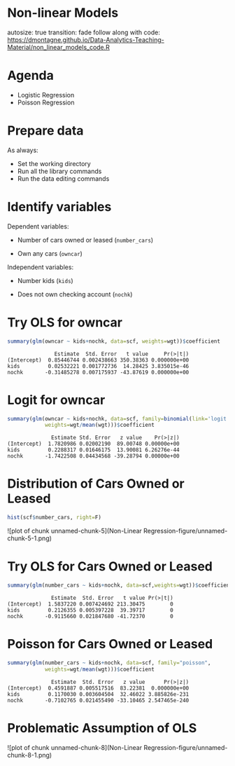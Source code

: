 <style>


.reveal section p {
  color: black;
  font-size: .7em;
  font-family: 'Helvetica'; #this is the font/color of text in slides
}


.section .reveal .state-background {
    background: white;}
.section .reveal h1,
.section .reveal p {
    color: black;
    position: relative;
    top: 4%;}


.wrap-url pre code {
  word-wrap:break-word;
}

</style>


Non-linear Models
========================================================
autosize: true
transition: fade
  follow along with code: https://dmontagne.github.io/Data-Analytics-Teaching-Material/non_linear_models_code.R 


Agenda
========================================================
- Logistic Regression 
- Poisson Regression




  
Prepare data
========================================================
As always:

- Set the working directory
- Run all the library commands
- Run the data editing commands



Identify variables
========================================================
Dependent variables:

- Number of cars owned or leased (`number_cars`)

- Own any cars (`owncar`)

Independent variables:

- Number kids (`kids`)

- Does not own checking account (`nochk`)

Try OLS for owncar
========================================================

```r
summary(glm(owncar ~ kids+nochk, data=scf, weights=wgt))$coefficient
```

```
               Estimate  Std. Error   t value     Pr(>|t|)
(Intercept)  0.85446744 0.002438663 350.38363 0.000000e+00
kids         0.02532221 0.001772736  14.28425 3.835015e-46
nochk       -0.31485278 0.007175937 -43.87619 0.000000e+00
```

Logit for owncar
========================================================

```r
summary(glm(owncar ~ kids+nochk, data=scf, family=binomial(link='logit'), 
            weights=wgt/mean(wgt)))$coefficient
```

```
              Estimate Std. Error   z value    Pr(>|z|)
(Intercept)  1.7820986 0.02002190  89.00748 0.00000e+00
kids         0.2288317 0.01646175  13.90081 6.26276e-44
nochk       -1.7422508 0.04434568 -39.28794 0.00000e+00
```

Distribution of Cars Owned or Leased
========================================================

```r
hist(scf$number_cars, right=F)
```

![plot of chunk unnamed-chunk-5](Non-Linear Regression-figure/unnamed-chunk-5-1.png)

Try OLS for Cars Owned or Leased
========================================================

```r
summary(glm(number_cars ~ kids+nochk, data=scf,weights=wgt))$coefficient
```

```
              Estimate  Std. Error   t value Pr(>|t|)
(Intercept)  1.5837220 0.007424692 213.30475        0
kids         0.2126355 0.005397228  39.39717        0
nochk       -0.9115660 0.021847680 -41.72370        0
```

Poisson for Cars Owned or Leased
========================================================

```r
summary(glm(number_cars ~ kids+nochk, data=scf, family="poisson",
            weights=wgt/mean(wgt)))$coefficient
```

```
              Estimate  Std. Error   z value      Pr(>|z|)
(Intercept)  0.4591887 0.005517516  83.22381  0.000000e+00
kids         0.1170030 0.003604504  32.46022 3.885826e-231
nochk       -0.7102765 0.021455490 -33.10465 2.547465e-240
```

Problematic Assumption of OLS
========================================================
![plot of chunk unnamed-chunk-8](Non-Linear Regression-figure/unnamed-chunk-8-1.png)
